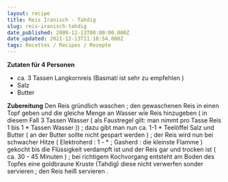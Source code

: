 ```yaml
---
layout: recipe
title: Reis Iranisch - Tahdig
slug: reis-iranisch-tahdig
date_published: 2009-12-13T00:00:00.000Z
date_updated: 2021-12-13T11:10:54.000Z
tags: Recettes / Recipes / Rezepte
---
```


**Zutaten für 4 Personen**
- ca. 3 Tassen Langkornreis (Basmati ist sehr zu empfehlen )
- Salz
- Butter

**Zubereitung**
Den Reis gründlich waschen ; den gewaschenen Reis in einen Topf geben und die gleiche Menge an Wasser wie Reis hinzugeben ( in diesem Fall 3 Tassen Wasser ( als Faustregel gilt: man nimmt pro Tasse Reis 1 bis 1 * Tassen Wasser )) ; dazu gibt man nun ca. 1-1 * Teelöffel Salz und Butter ( an der Butter sollte nicht gespart werden ) ; der Reis wird nun bei schwacher Hitze ( Elektroherd : 1 - * ; Gasherd : die kleinste Flamme ) gekocht bis die Flüssigkeit verdampft ist und der Reis gar und trocken ist ( ca. 30 - 45 Minuten ) ; bei richtigem Kochvorgang entsteht am Boden des Topfes eine goldbraune Kruste (Tahdig) diese nicht verwerfen sonder servieren ; den Reis heiß servieren .
